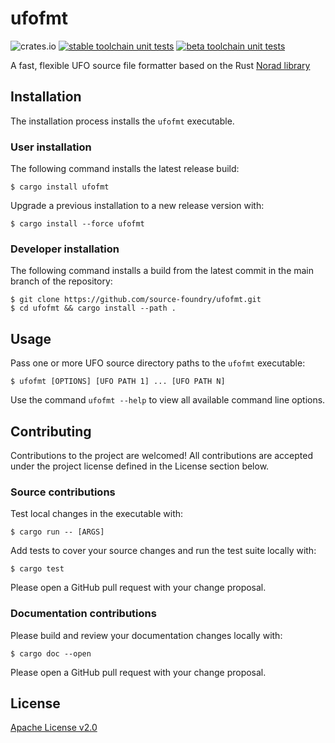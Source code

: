 # ufofmt

![crates.io](https://img.shields.io/crates/v/ufofmt.svg)
[![stable toolchain unit tests](https://github.com/source-foundry/ufofmt/actions/workflows/stable-unittests.yml/badge.svg)](https://github.com/source-foundry/ufofmt/actions/workflows/stable-unittests.yml)
[![beta toolchain unit tests](https://github.com/source-foundry/ufofmt/actions/workflows/beta-unittests.yml/badge.svg)](https://github.com/source-foundry/ufofmt/actions/workflows/beta-unittests.yml)

A fast, flexible UFO source file formatter based on the Rust [Norad library](https://github.com/linebender/norad)

## Installation

The installation process installs the `ufofmt` executable.

### User installation

The following command installs the latest release build:

```
$ cargo install ufofmt
```

Upgrade a previous installation to a new release version with:

```
$ cargo install --force ufofmt
```

### Developer installation

The following command installs a build from the latest commit in the main branch of the repository:

```
$ git clone https://github.com/source-foundry/ufofmt.git
$ cd ufofmt && cargo install --path .
```

## Usage

Pass one or more UFO source directory paths to the `ufofmt` executable:

```
$ ufofmt [OPTIONS] [UFO PATH 1] ... [UFO PATH N]
```

Use the command `ufofmt --help` to view all available command line options.

## Contributing

Contributions to the project are welcomed!  All contributions are accepted under the project license defined in the License section below.

### Source contributions

Test local changes in the executable with:

```
$ cargo run -- [ARGS]
```

Add tests to cover your source changes and run the test suite locally with:

```
$ cargo test
```

Please open a GitHub pull request with your change proposal.

### Documentation contributions

Please build and review your documentation changes locally with:

```
$ cargo doc --open
```

Please open a GitHub pull request with your change proposal.

## License

[Apache License v2.0](LICENSE)
